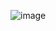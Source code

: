 ![image](https://user-images.githubusercontent.com/61630008/167581398-aa389262-ea17-41ec-a476-24fde790fc5a.png)
